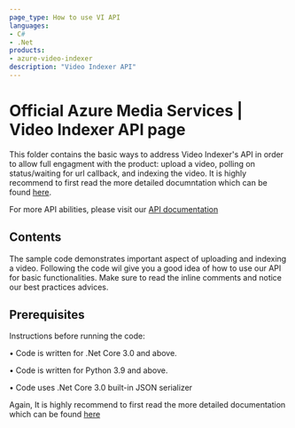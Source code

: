 ```yaml
---
page_type: How to use VI API
languages:
- C#
- .Net
products:
- azure-video-indexer
description: "Video Indexer API"
---
```


# Official Azure Media Services | Video Indexer API page

<!-- 
Guidelines on README format: https://review.docs.microsoft.com/help/onboard/admin/samples/concepts/readme-template?branch=master

Guidance on onboarding samples to docs.microsoft.com/samples: https://review.docs.microsoft.com/help/onboard/admin/samples/process/onboarding?branch=master

Taxonomies for products and languages: https://review.docs.microsoft.com/new-hope/information-architecture/metadata/taxonomies?branch=master
-->

This folder contains the basic ways to address Video Indexer's API in order to allow full engagment with the product: upload a video, polling on status/waiting for url callback, and indexing the video. 
It is highly recommend to first read the more detailed documntation which can be found [here](https://docs.microsoft.com/en-us/azure/media-services/video-indexer/video-indexer-use-apis).

For more API abilities, please visit our [API documentation](https://api-portal.videoindexer.ai/docs/services/)

## Contents

The sample code demonstrates important aspect of uploading and indexing a video.
Following the code wil give you a good idea of how to use our API for basic functionalities.
Make sure to read the inline comments and notice our best practices advices.



## Prerequisites

Instructions before running the code:
 
•	Code is written for .Net Core 3.0 and above.

•	Code is written for Python 3.9 and above.

•	Code uses .Net Core 3.0 built-in JSON serializer

Again, It is highly recommend to first read the more detailed documentation which can be found [here](https://docs.microsoft.com/en-us/azure/media-services/video-indexer/video-indexer-use-apis)
<!--
Outline the required components and tools that a user might need to have on their machine in order to run the sample. This can be anything from frameworks, SDKs, OS versions or IDE releases. 
-->


